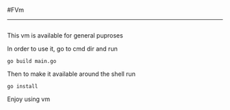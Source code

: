 #FVm

--- 

![]()
  
This vm is available for general puproses

In order to use it, go to cmd dir and run 

```
go build main.go
```

Then to make it available around the shell run

```
go install
```

Enjoy using vm
